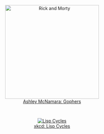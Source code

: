 <br/><br/>
<p align="center"><a href="https://github.com/ashleymcnamara/gophers"><img src="https://raw.githubusercontent.com/ashleymcnamara/gophers/master/RickAndMorty.png" alt="Rick and Morty" width="300"/><br/>Ashley McNamara: Gophers</a></p>
<br/>
<p align="center"><a href="https://xkcd.com/297/"><img src="https://imgs.xkcd.com/comics/lisp_cycles.png" alt="Lisp Cycles"/><br/>xkcd: Lisp Cycles</a></p>


<!--
---

![](https://imgs.xkcd.com/comics/real_programmers.png)

[xkcd: Real Programmers](https://xkcd.com/378/)



**geyslan/geyslan** is a ✨ _special_ ✨ repository because its `README.md` (this file) appears on your GitHub profile.

Here are some ideas to get you started:

- 🔭 I’m currently working on ...
- 🌱 I’m currently learning ...
- 👯 I’m looking to collaborate on ...
- 🤔 I’m looking for help with ...
- 💬 Ask me about ...
- 📫 How to reach me: ...
- 😄 Pronouns: ...
- ⚡ Fun fact: ...
-->
